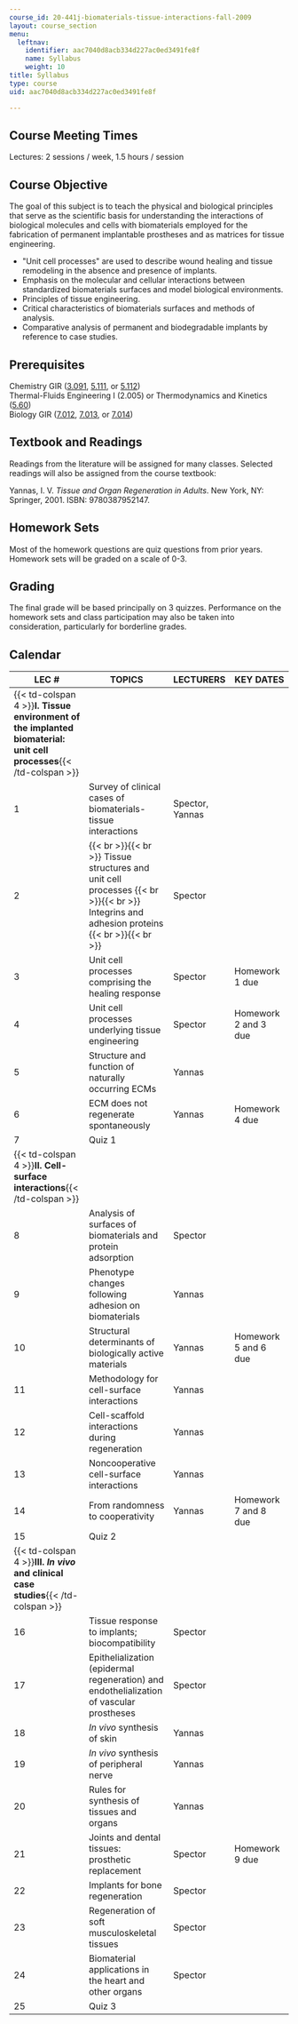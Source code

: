 ```yaml
---
course_id: 20-441j-biomaterials-tissue-interactions-fall-2009
layout: course_section
menu:
  leftnav:
    identifier: aac7040d8acb334d227ac0ed3491fe8f
    name: Syllabus
    weight: 10
title: Syllabus
type: course
uid: aac7040d8acb334d227ac0ed3491fe8f

---
```


Course Meeting Times
--------------------

Lectures: 2 sessions / week, 1.5 hours / session

Course Objective
----------------

The goal of this subject is to teach the physical and biological principles that serve as the scientific basis for understanding the interactions of biological molecules and cells with biomaterials employed for the fabrication of permanent implantable prostheses and as matrices for tissue engineering.

*   "Unit cell processes" are used to describe wound healing and tissue remodeling in the absence and presence of implants.
*   Emphasis on the molecular and cellular interactions between standardized biomaterials surfaces and model biological environments.
*   Principles of tissue engineering.
*   Critical characteristics of biomaterials surfaces and methods of analysis.
*   Comparative analysis of permanent and biodegradable implants by reference to case studies.

Prerequisites
-------------

Chemistry GIR ([3.091](/courses/3-091sc-introduction-to-solid-state-chemistry-fall-2010), [5.111](/courses/5-111-principles-of-chemical-science-fall-2008), or [5.112](/courses/5-112-principles-of-chemical-science-fall-2005))  
Thermal-Fluids Engineering I (2.005) or Thermodynamics and Kinetics ([5.60](/courses/5-60-thermodynamics-kinetics-spring-2008))  
Biology GIR ([7.012](/courses/7-012-introduction-to-biology-fall-2004), [7.013](/courses/7-013-introductory-biology-spring-2006), or [7.014](/courses/7-014-introductory-biology-spring-2005))

Textbook and Readings
---------------------

Readings from the literature will be assigned for many classes. Selected readings will also be assigned from the course textbook:

Yannas, I. V. _Tissue and Organ Regeneration in Adults_. New York, NY: Springer, 2001. ISBN: 9780387952147.

Homework Sets
-------------

Most of the homework questions are quiz questions from prior years. Homework sets will be graded on a scale of 0-3.

Grading
-------

The final grade will be based principally on 3 quizzes. Performance on the homework sets and class participation may also be taken into consideration, particularly for borderline grades.

Calendar
--------

| LEC # | TOPICS | LECTURERS | KEY DATES |
| --- | --- | --- | --- |
| {{< td-colspan 4 >}}**I. Tissue environment of the implanted biomaterial: unit cell processes**{{< /td-colspan >}} ||||
| 1 | Survey of clinical cases of biomaterials-tissue interactions | Spector, Yannas | &nbsp; |
| 2 |  {{< br >}}{{< br >}} Tissue structures and unit cell processes {{< br >}}{{< br >}} Integrins and adhesion proteins {{< br >}}{{< br >}}  | Spector | &nbsp; |
| 3 | Unit cell processes comprising the healing response | Spector | Homework 1 due |
| 4 | Unit cell processes underlying tissue engineering | Spector | Homework 2 and 3 due |
| 5 | Structure and function of naturally occurring ECMs | Yannas | &nbsp; |
| 6 | ECM does not regenerate spontaneously | Yannas | Homework 4 due |
| 7 | Quiz 1 | &nbsp; |
| {{< td-colspan 4 >}}**II. Cell-surface interactions**{{< /td-colspan >}} ||||
| 8 | Analysis of surfaces of biomaterials and protein adsorption | Spector | &nbsp; |
| 9 | Phenotype changes following adhesion on biomaterials | Yannas | &nbsp; |
| 10 | Structural determinants of biologically active materials | Yannas | Homework 5 and 6 due |
| 11 | Methodology for cell-surface interactions | Yannas | &nbsp; |
| 12 | Cell-scaffold interactions during regeneration | Yannas | &nbsp; |
| 13 | Noncooperative cell-surface interactions | Yannas | &nbsp; |
| 14 | From randomness to cooperativity | Yannas | Homework 7 and 8 due |
| 15 | Quiz 2 | &nbsp; |
| {{< td-colspan 4 >}}**III. _In vivo_ and clinical case studies**{{< /td-colspan >}} ||||
| 16 | Tissue response to implants; biocompatibility | Spector | &nbsp; |
| 17 | Epithelialization (epidermal regeneration) and endothelialization of vascular prostheses | Spector | &nbsp; |
| 18 | _In vivo_ synthesis of skin | Yannas | &nbsp; |
| 19 | _In vivo_ synthesis of peripheral nerve | Yannas | &nbsp; |
| 20 | Rules for synthesis of tissues and organs | Yannas | &nbsp; |
| 21 | Joints and dental tissues: prosthetic replacement | Spector | Homework 9 due |
| 22 | Implants for bone regeneration | Spector | &nbsp; |
| 23 | Regeneration of soft musculoskeletal tissues | Spector | &nbsp; |
| 24 | Biomaterial applications in the heart and other organs | Spector | &nbsp; |
| 25 | Quiz 3 | &nbsp; |